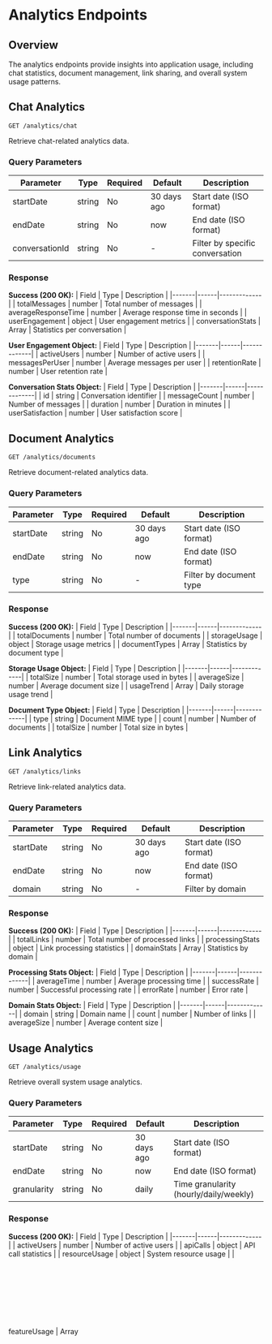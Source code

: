 # Analytics Endpoints

## Overview
The analytics endpoints provide insights into application usage, including chat statistics, document management, link sharing, and overall system usage patterns.

## Chat Analytics
```http
GET /analytics/chat
```
Retrieve chat-related analytics data.

### Query Parameters
| Parameter | Type | Required | Default | Description |
|-----------|------|----------|---------|-------------|
| startDate | string | No | 30 days ago | Start date (ISO format) |
| endDate | string | No | now | End date (ISO format) |
| conversationId | string | No | - | Filter by specific conversation |

### Response
**Success (200 OK):**
| Field | Type | Description |
|-------|------|-------------|
| totalMessages | number | Total number of messages |
| averageResponseTime | number | Average response time in seconds |
| userEngagement | object | User engagement metrics |
| conversationStats | Array<object> | Statistics per conversation |

**User Engagement Object:**
| Field | Type | Description |
|-------|------|-------------|
| activeUsers | number | Number of active users |
| messagesPerUser | number | Average messages per user |
| retentionRate | number | User retention rate |

**Conversation Stats Object:**
| Field | Type | Description |
|-------|------|-------------|
| id | string | Conversation identifier |
| messageCount | number | Number of messages |
| duration | number | Duration in minutes |
| userSatisfaction | number | User satisfaction score |

## Document Analytics
```http
GET /analytics/documents
```
Retrieve document-related analytics data.

### Query Parameters
| Parameter | Type | Required | Default | Description |
|-----------|------|----------|---------|-------------|
| startDate | string | No | 30 days ago | Start date (ISO format) |
| endDate | string | No | now | End date (ISO format) |
| type | string | No | - | Filter by document type |

### Response
**Success (200 OK):**
| Field | Type | Description |
|-------|------|-------------|
| totalDocuments | number | Total number of documents |
| storageUsage | object | Storage usage metrics |
| documentTypes | Array<object> | Statistics by document type |

**Storage Usage Object:**
| Field | Type | Description |
|-------|------|-------------|
| totalSize | number | Total storage used in bytes |
| averageSize | number | Average document size |
| usageTrend | Array<number> | Daily storage usage trend |

**Document Type Object:**
| Field | Type | Description |
|-------|------|-------------|
| type | string | Document MIME type |
| count | number | Number of documents |
| totalSize | number | Total size in bytes |

## Link Analytics
```http
GET /analytics/links
```
Retrieve link-related analytics data.

### Query Parameters
| Parameter | Type | Required | Default | Description |
|-----------|------|----------|---------|-------------|
| startDate | string | No | 30 days ago | Start date (ISO format) |
| endDate | string | No | now | End date (ISO format) |
| domain | string | No | - | Filter by domain |

### Response
**Success (200 OK):**
| Field | Type | Description |
|-------|------|-------------|
| totalLinks | number | Total number of processed links |
| processingStats | object | Link processing statistics |
| domainStats | Array<object> | Statistics by domain |

**Processing Stats Object:**
| Field | Type | Description |
|-------|------|-------------|
| averageTime | number | Average processing time |
| successRate | number | Successful processing rate |
| errorRate | number | Error rate |

**Domain Stats Object:**
| Field | Type | Description |
|-------|------|-------------|
| domain | string | Domain name |
| count | number | Number of links |
| averageSize | number | Average content size |

## Usage Analytics
```http
GET /analytics/usage
```
Retrieve overall system usage analytics.

### Query Parameters
| Parameter | Type | Required | Default | Description |
|-----------|------|----------|---------|-------------|
| startDate | string | No | 30 days ago | Start date (ISO format) |
| endDate | string | No | now | End date (ISO format) |
| granularity | string | No | daily | Time granularity (hourly/daily/weekly) |

### Response
**Success (200 OK):**
| Field | Type | Description |
|-------|------|-------------|
| activeUsers | number | Number of active users |
| apiCalls | object | API call statistics |
| resourceUsage | object | System resource usage |
| featureUsage | Array<object> | Usage by feature |

**API Calls Object:**
| Field | Type | Description |
|-------|------|-------------|
| total | number | Total API calls |
| byEndpoint | object | Calls by endpoint |
| errorRate | number | Error rate percentage |

**Resource Usage Object:**
| Field | Type | Description |
|-------|------|-------------|
| cpu | number | CPU usage percentage |
| memory | number | Memory usage in MB |
| storage | number | Storage usage in GB |

**Feature Usage Object:**
| Field | Type | Description |
|-------|------|-------------|
| feature | string | Feature name |
| usageCount | number | Number of uses |
| averageDuration | number | Average duration in seconds |

### Example Usage
```typescript
const getChatAnalytics = async (startDate?: string, endDate?: string) => {
  const params = new URLSearchParams();
  if (startDate) params.append('startDate', startDate);
  if (endDate) params.append('endDate', endDate);
  
  const response = await fetch(`http://localhost:5000/analytics/chat?${params}`);
  return await response.json();
};

const getUsageAnalytics = async (granularity: 'hourly' | 'daily' | 'weekly' = 'daily') => {
  const response = await fetch(`http://localhost:5000/analytics/usage?granularity=${granularity}`);
  return await response.json();
};
```

### Notes
- Analytics data is aggregated and cached for performance
- Data retention period is configurable
- All timestamps are in ISO format
- Metrics are calculated based on server-side logs
- Analytics endpoints support pagination for large datasets
- Data can be exported in various formats (JSON, CSV)
- Rate limiting may apply to prevent abuse
- Privacy considerations are applied to user data 